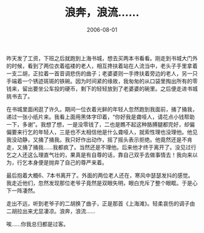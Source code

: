 ﻿---
layout: post
title: 浪奔，浪流……
date:   2006-08-01
excerpt: "你我总归都是过客。"
category: 旧时日记
comments: false
tag:
- 旧时日记
---


昨天发了工资，下班之后就跑到上海书城，想去买两本书看看。刚走到书城大门外的时候，看到了两位衣着褴褛的老人，相互搀扶着站在人流当中，老头子手里拿着一支二胡，正拉着一首音调悲伤的曲子；老婆婆则一手搀扶着旁边的老人，另一只手端着一个锈迹斑斑的铁碗。因为时间紧的缘故，我匆匆的从口袋里掏出所有的零钱来，留出要坐公车投的硬币，剩下的轻轻放到了老婆婆的碗里。之后便走进书城挑书去了。

在书城里面闲逛了许久。期间一位衣着光鲜的年轻人忽然跑到我面前，捅了捅我，递过一张小纸片来。我看上面用黑体字印着，“你好我是聋哑人，请花点小钱帮助一下，多谢”。我想了想，一是没零钱了，二也是瞧不起这种胳膊腿都完好，却偏偏要来行乞的年轻人，三是也不太相信他是什么聋哑人，就索性理也没理他。他见我没动静，又捅了捅我。我只好作出动作，摇了摇头表示拒绝。他竟然还是不肯走，又捅了捅我……我都疯了。当然还是不理他。后来他才终于离开了。没见过行乞之人还这么理直气壮的，果真是有自尊的话，靠自己双手去做事情去！我向来以为，行乞本身便是抛弃了自己的尊严来着。

最后抱着大概6、7本书离开了。外面的两位老人还在，寒风中瑟瑟发抖的感觉。我走近他们，忽然发现那位老爷子竟然是双眼失明，眼白充斥了整个眼眶。于是心下一阵凄然。

走出不远，听到老爷子的二胡换了曲子，正是那首《上海滩》。轻柔哀伤的调子由二胡拉出来尤显凄凉。浪奔，浪流……

唉……你我总归都是过客。